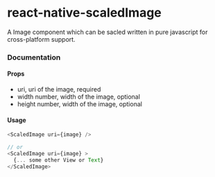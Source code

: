 # react-native-scaledImage

A Image component which can be sacled written in pure javascript for cross-platform support.

### Documentation

#### Props
- uri, uri of the image, required
- width number, width of the image, optional
- height number, width of the image, optional

#### Usage
```javascript
<ScaledImage uri={image} />

// or
<ScaledImage uri={image} >
  {... some other View or Text}
</ScaledImage>
```
	